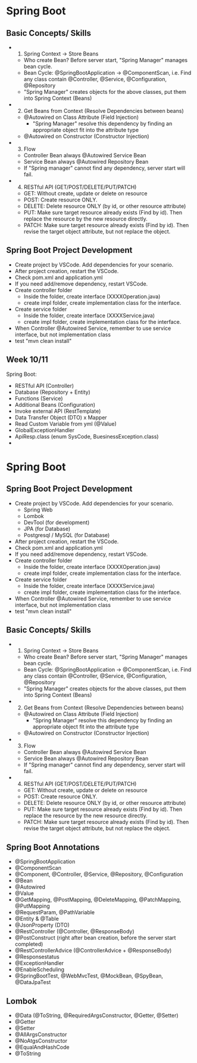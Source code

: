 # Spring Boot

## Basic Concepts/ Skills
- 1. Spring Context -> Store Beans
  - Who create Bean? Before server start, "Spring Manager" manages bean cycle.
  - Bean Cycle: @SpringBootApplication -> @ComponentScan, i.e. Find any class contain @Controller, @Service, @Configuration, @Repository
  - "Spring Manager" creates objects for the above classes, put them into Spring Context (Beans)
- 2. Get Beans from Context (Resolve Dependencies between beans)
  - @Autowired on Class Attribute (Field Injection)
    - "Spring Manager" resolve this dependency by finding an appropriate object fit into the attribute type
  - @Autowired on Constructor (Constructor Injection)
- 3. Flow
  - Controller Bean always @Autowired Service Bean
  - Service Bean always @Autowired Repository Bean
  - If "Spring manager" cannot find any dependency, server start will fail.
- 4. RESTful API (GET/POST/DELETE/PUT/PATCH)
  - GET: Without create, update or delete on resource
  - POST: Create resource ONLY.
  - DELETE: Delete resource ONLY (by id, or other resource attribute)
  - PUT: Make sure target resource already exists (Find by id). Then replace the resource by the new resource directly.
  - PATCH: Make sure target resource already exists (Find by id). Then revise the target object attribute, but not replace the object.


## Spring Boot Project Development
- Create project by VSCode. Add dependencies for your scenario.
- After project creation, restart the VSCode.
- Check pom.xml and application.yml
- If you need add/remove dependency, restart VSCode.
- Create controller folder
  - Inside the folder, create interface (XXXXOperation.java)
  - create impl folder, create implementation class for the interface.
- Create service folder
  - Inside the folder, create interface (XXXXService.java)
  - create impl folder, create implementation class for the interface.
- When Controller @Autowired Service, remember to use service interface, but not implementation class
- test "mvn clean install"

## Week 10/11
Spring Boot: 
- RESTful API (Controller)
- Database (Repository + Entity)
- Functions (Service)
- Additional Beans (Configuration)
- Invoke external API (RestTemplate)
- Data Transfer Object (DTO) x Mapper
- Read Custom Variable from yml (@Value)
- GlobalExceptionHandler
- ApiResp.class (enum SysCode, BuesinessException.class)
- 
# Spring Boot

## Spring Boot Project Development
- Create project by VSCode. Add dependencies for your scenario.
  - Spring Web
  - Lombok
  - DevTool (for development)
  - JPA (for Database)
  - Postgresql / MySQL (for Database)
- After project creation, restart the VSCode.
- Check pom.xml and application.yml
- If you need add/remove dependency, restart VSCode.
- Create controller folder
  - Inside the folder, create interface (XXXXOperation.java)
  - create impl folder, create implementation class for the interface.
- Create service folder
  - Inside the folder, create interface (XXXXService.java)
  - create impl folder, create implementation class for the interface.
- When Controller @Autowired Service, remember to use service interface, but not implementation class
- test "mvn clean install"

## Basic Concepts/ Skills
- 1. Spring Context -> Store Beans
  - Who create Bean? Before server start, "Spring Manager" manages bean cycle.
  - Bean Cycle: @SpringBootApplication -> @ComponentScan, i.e. Find any class contain @Controller, @Service, @Configuration, @Repository
  - "Spring Manager" creates objects for the above classes, put them into Spring Context (Beans)
- 2. Get Beans from Context (Resolve Dependencies between beans)
  - @Autowired on Class Attribute (Field Injection)
    - "Spring Manager" resolve this dependency by finding an appropriate object fit into the attribute type
  - @Autowired on Constructor (Constructor Injection)
- 3. Flow
  - Controller Bean always @Autowired Service Bean
  - Service Bean always @Autowired Repository Bean
  - If "Spring manager" cannot find any dependency, server start will fail.
- 4. RESTful API (GET/POST/DELETE/PUT/PATCH)
  - GET: Without create, update or delete on resource
  - POST: Create resource ONLY.
  - DELETE: Delete resource ONLY (by id, or other resource attribute)
  - PUT: Make sure target resource already exists (Find by id). Then replace the resource by the new resource directly.
  - PATCH: Make sure target resource already exists (Find by id). Then revise the target object attribute, but not replace the object.

## Spring Boot Annotations
- @SpringBootApplication
- @ComponentScan
- @Component, @Controller, @Service, @Repository, @Configuration 
- @Bean
- @Autowired
- @Value
- @GetMapping, @PostMapping, @DeleteMapping, @PatchMapping, @PutMapping
- @RequestParam, @PathVariable
- @Entity & @Table
- @JsonProperty (DTO)
- @RestController (@Controller, @ResponseBody)
- @PostConstruct (right after bean creation, before the server start completed)
- @RestControllerAdvice (@ControllerAdvice + @ResponseBody)
- @Responsestatus
- @ExceptionHandler
- @EnableScheduling
- @SpringBootTest, @WebMvcTest, @MockBean, @SpyBean, @DataJpaTest

## Lombok
- @Data (@ToString, @RequiredArgsConstructor, @Getter, @Setter)
- @Getter
- @Setter
- @AllArgsConstructor
- @NoAtgsConstructor
- @EqualAndHashCode
- @ToString
